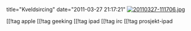 title="Kveldsircing"
date="2011-03-27 21:17:21"
<a href="http://pjatt.net/images/2011/03/20110327-111706.jpg"><img class="alignnone size-full" src="http://pjatt.net/images/2011/03/20110327-111706.jpg" alt="20110327-111706.jpg"  /></a>

[[!tag  apple
[[!tag  geeking
[[!tag  ipad
[[!tag  irc
[[!tag  prosjekt-ipad
